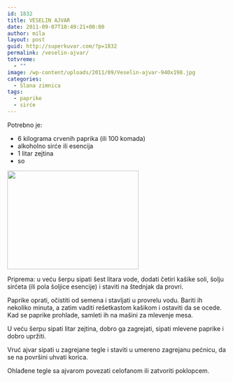 ```yaml
---
id: 1832
title: VESELIN AJVAR
date: 2011-09-07T10:49:21+00:00
author: mila
layout: post
guid: http://superkuvar.com/?p=1832
permalink: /veselin-ajvar/
totvreme:
  - ""
image: /wp-content/uploads/2011/09/Veselin-ajvar-940x198.jpg
categories:
  - Slana zimnica
tags:
  - paprike
  - sirće
---
```

Potrebno je:

  * 6 kilograma crvenih paprika (ili 100 komada)
  * alkoholno sirće ili esencija
  * 1 litar zejtina
  * so

<img class="alignnone size-medium wp-image-4182" title="Veselin ajvar" src="//superkuvar.com/wp-content/uploads/2011/09/Veselin-ajvar-300x225.jpg" alt="" width="300" height="225" /> 

Priprema: u veću šerpu sipati šest litara vode, dodati četiri kašike soli, šolju sirćeta (ili pola šoljice esencije) i staviti na štednjak da provri.

Paprike oprati, očistiti od semena i stavljati u provrelu vodu. Bariti ih nekoliko minuta, a zatim vaditi rešetkastom kašikom i ostaviti da se ocede. Kad se paprike prohlade, samleti ih na mašini za mlevenje mesa.

U veću šerpu sipati litar zejtina, dobro ga zagrejati, sipati mlevene paprike i dobro upržiti.

Vruć ajvar sipati u zagrejane tegle i staviti u umereno zagrejanu pećnicu, da se na površini uhvati korica.

Ohlađene tegle sa ajvarom povezati celofanom ili zatvoriti poklopcem.
